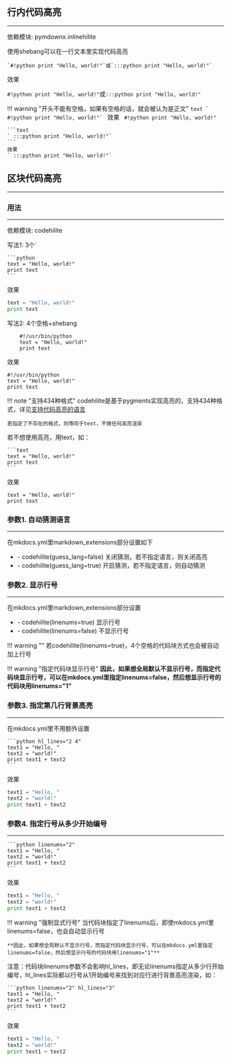 ## **行内代码高亮**

---

依赖模块: pymdownx.inlinehilite

使用shebang可以在一行文本里实现代码高亮

```text
`#!python print "Hello, world!"`或`:::python print "Hello, world!"`
```

效果

`#!python print "Hello, world!"`或`:::python print "Hello, world!"`

!!! warning "开头不能有空格，如果有空格的话，就会被认为是正文"
    ```text
    ` #!python print "Hello, world!"`
    ```
	效果
	` #!python print "Hello, world!"`

	```text
	` :::python print "Hello, world!"`
	```
	效果
	` :::python print "Hello, world!"`

## **区块代码高亮**

---

### **用法**

---

依赖模块: codehilite

写法1: 3个\`

    ```python
	text = "Hello, world!"
	print text
    ```

效果

```python
text = "Hello, world!"
print text
```

写法2: 4个空格+shebang
```text
    #!/usr/bin/python
	text = "Hello, world!"
	print text
```

效果

	#!/usr/bin/python
	text = "Hello, world!"
	print text


!!! note "支持434种格式"
    codehilite是基于pygments实现高亮的，支持434种格式，详见[支持代码高亮的语言](http://127.0.0.1:8001/appendix/pygments/)

    若指定了不存在的格式，则等同于text，不做任何高亮渲染

若不想使用高亮，用text，如：

    ```text
	text = "Hello, world!"
	print text
    ```

效果

```text
text = "Hello, world!"
print text
```

### **参数1. 自动猜测语言**

---

在mkdocs.yml里markdown_extensions部分设置如下

- \- codehilite(guess_lang=false) 关闭猜测，若不指定语言，则关闭高亮
- \- codehilite(guess_lang=true) 开启猜测，若不指定语言，则自动猜测

### **参数2. 显示行号**

---

在mkdocs.yml里markdown_extensions部分设置

- \- codehilite(linenums=true) 显示行号
- \- codehilite(linenums=false) 不显示行号

!!! warning ""
    若codehilite(linenums=true)，4个空格的代码块方式也会被自动加上行号

!!! warning "指定代码块显示行号"
	**因此，如果想全局默认不显示行号，而指定代码块显示行号，可以在mkdocs.yml里指定linenums=false，然后想显示行号的代码块用linenums="1"**

### **参数3. 指定第几行背景高亮**

---

在mkdocs.yml里不用额外设置

    ```python hl_lines="2 4"
	text1 = "Hello, "
	text2 = "world!"
	print text1 + text2
    ```

效果

```python hl_lines="2 4"
text1 = "Hello, "
text2 = "world!"
print text1 + text2
```

### **参数4. 指定行号从多少开始编号**

---

    ```python linenums="2"
	text1 = "Hello, "
	text2 = "world!"
	print text1 + text2
    ```

效果

```python linenums="2"
text1 = "Hello, "
text2 = "world!"
print text1 + text2
```

!!! warning "强制显式行号"
    当代码块指定了linenums后，即使mkdocs.yml里linenums=false，也会自动显示行号

	**因此，如果想全局默认不显示行号，而指定代码块显示行号，可以在mkdocs.yml里指定linenums=false，然后想显示行号的代码块用linenums="1"**

注意：代码块linenums参数不会影响hl_lines，即无论linenums指定从多少行开始编号，hl_lines实际都以行号从1开始编号来找到对应行进行背景高亮渲染，如：

    ```python linenums="2" hl_lines="3"
	text1 = "Hello, "
	text2 = "world!"
	print text1 + text2
    ```

效果

```python linenums="2" hl_lines="3"
text1 = "Hello, "
text2 = "world!"
print text1 + text2
```
